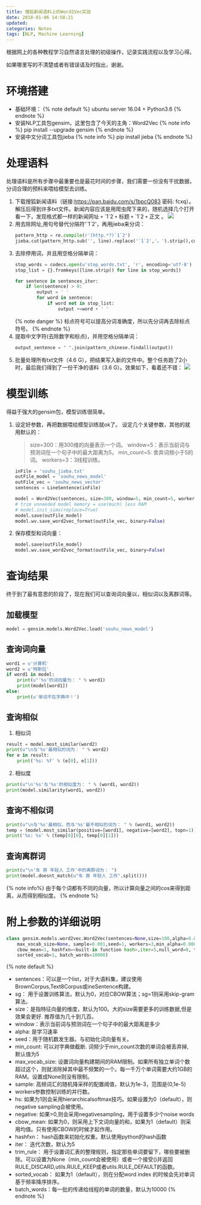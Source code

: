 ```yaml
---
title: 搜狐新闻语料上的Word2Vec实验
date: 2018-01-06 14:58:21
updated: 
categories: Notes
tags: [NLP, Machine Learning]
---
```


根据网上的各种教程学习自然语言处理的初级操作，记录实践流程以及学习心得。
<!--more-->
如果哪里写的不清楚或者有错误请及时指出，谢谢。
# 环境搭建
- 基础环境：
    {% note default %}
    ubuntu server 16.04 + Python3.6
    {% endnote %}
- 安装NLP工具包gensim，这里包含了今天的主角：Word2Vec
    {% note info %}
    pip install --upgrade gensim
    {% endnote %}
- 安装中文分词工具包jieba
    {% note info %}
    pip install jieba
    {% endnote %}

# 处理语料
处理语料是所有步骤中最重要也是最花时间的步骤，我们需要一份没有干扰数据，分词合理的预料来喂给模型去训练。
1. 下载搜狐新闻语料（链接:https://pan.baidu.com/s/1bpcQ083 密码: fcxq）。解压后得到许多txt文件。新闻内容应该是用爬虫爬下来的，随机选择几个打开看一下，发现格式都一样的新闻网址 `+` \`1\`2 `+` 标题 `+` \`1\`2 `+` 正文 。
    ![](\2018/01/06/搜狐新闻语料上的Word2Vec实验\souhunews.png)
2. 用去除网址,用句号替代分隔符'\`1`2'，再用jieba来分词：
    ```python
    pattern_http = re.compile(r'(http.*?)`1`2')
    jieba.cut(pattern_http.sub('', line).replace('`1`2','。').strip(),cut_all=False)]
    ```
3. 去除停用词，并且用空格分隔单词：
    ```python
    stop_words = codecs.open(u'stop_words.txt', 'r', encoding='utf-8')
    stop_list = {}.fromkeys([line.strip() for line in stop_words])

    for sentence in sentences_iter:
        if len(sentence) > 0:
            output = ' '
            for word in sentence:
                if word not in stop_list:
                    output +=word + ' '
    ```
    {% note danger %}
    标点符号可以提高分词准确度，所以先分词再去除标点符号。
    {% endnote %}
4. 提取中文字符(去除数字和标点)，并用空格分隔单词：
    ```python
    output_sentence = " ".join(pattern_chinese.findall(output))
    ```
5. 批量处理所有txt文件（4.6 G），把结果写入新的文件中。整个任务跑了2小时，最后我们得到了一份干净的语料（3.6 G）。效果如下，看着还不错：
![](\2018/01/06/搜狐新闻语料上的Word2Vec实验\souhuyuliao.png)

# 模型训练
得益于强大的gensim包，模型训练很简单。
1. 设定好参数，再把数据喂给模型训练就ok了。
    设定几个关键参数，其他的就用默认的：
    > size=300：用300维的向量表示一个词。
    > window=5：表示当前词与预测词在一个句子中的最大距离为5。
    > min_count=5: 舍弃词频小于5的词。
    > workers=3：3线程训练。

    ```python
    inFile = 'souhu_jieba.txt'
    outFile_model = 'souhu_news_model'
    outFile_vec = 'souhu_news_vector'
    sentences = LineSentence(inFile)

    model = Word2Vec(sentences, size=300, window=5, min_count=5, workers=3)
    # trim unneeded model memory = use(much) less RAM
    # model.init_sims(replace=True)
    model.save(outFile_model)
    model.wv.save_word2vec_format(outFile_vec, binary=False)
    ```
2. 保存模型和词向量：
    ```python
    model.save(outFile_model)
    model.wv.save_word2vec_format(outFile_vec, binary=False)
    ```

# 查询结果
终于到了最有意思的阶段了，现在我们可以查询词向量以，相似词以及离群词等。
## 加载模型
```python
model = gensim.models.Word2Vec.load('souhu_news_model')
```
## 查询词向量
```python
word1 = u'计算机'
word2 = u'特斯拉'
if word1 in model:
    print(u"'%s'的词向量为： " % word1)
    print(model[word1])
else:
    print(u'单词不在字典中！')
```
## 查询相似
1. 相似词
```python
result = model.most_similar(word2)
print(u"\n与'%s'最相似的词为： " % word2)
for e in result:
    print('%s: %f' % (e[0], e[1]))
```
2. 相似度
```python
print(u"\n'%s'与'%s'的相似度为： " % (word1, word2))
print(model.similarity(word1, word2))
```
## 查询不相似词
```python
print(u"\n与'%s'最相似，而与'%s'最不相似的词为： " % (word1, word2))
temp = (model.most_similar(positive=[word1], negative=[word2], topn=1))
print('%s: %s' % (temp[0][0], temp[0][1]))
```
## 查询离群词
```python
print(u"\n'车 房 年轻人 工作'中的离群词为： ")
print(model.doesnt_match(u"车 房 年轻人 工作".split()))
```
{% note info%}
由于每个词都有不同的向量，所以计算向量之间的cos来得到距离，从而得到相似度。
{% endnote %}

# 附上参数的详细说明
```python
class gensim.models.word2vec.Word2Vec(sentences=None,size=100,alpha=0.025,window=5, min_count=5, 
    max_vocab_size=None, sample=0.001,seed=1, workers=3,min_alpha=0.0001, sg=0, hs=0, negative=5, 
    cbow_mean=1, hashfxn=<built-in function hash>,iter=5,null_word=0, trim_rule=None, 
    sorted_vocab=1, batch_words=10000)
```
{% note default %}
- sentences：可以是一个list，对于大语料集，建议使用BrownCorpus,Text8Corpus或ineSentence构建。
- sg： 用于设置训练算法，默认为0，对应CBOW算法；sg=1则采用skip-gram算法。
- size：是指特征向量的维度，默认为100。大的size需要更多的训练数据,但是效果会更好. 推荐值为几十到几百。
- window：表示当前词与预测词在一个句子中的最大距离是多少
- alpha: 是学习速率
- seed：用于随机数发生器。与初始化词向量有关。
- min_count: 可以对字典做截断. 词频少于min_count次数的单词会被丢弃掉, 默认值为5
- max_vocab_size: 设置词向量构建期间的RAM限制。如果所有独立单词个数超过这个，则就消除掉其中最不频繁的一个。每一千万个单词需要大约1GB的RAM。设置成None则没有限制。
- sample: 高频词汇的随机降采样的配置阈值，默认为1e-3，范围是(0,1e-5)
- workers参数控制训练的并行数。
- hs: 如果为1则会采用hierarchicalsoftmax技巧。如果设置为0（default），则negative sampling会被使用。
- negative: 如果>0,则会采用negativesampling，用于设置多少个noise words
- cbow_mean: 如果为0，则采用上下文词向量的和，如果为1（default）则采用均值。只有使用CBOW的时候才起作用。
- hashfxn： hash函数来初始化权重。默认使用python的hash函数
- iter： 迭代次数，默认为5
- trim_rule： 用于设置词汇表的整理规则，指定那些单词要留下，哪些要被删除。可以设置为None（min_count会被使用）或者一个接受()并返回RULE_DISCARD,utils.RULE_KEEP或者utils.RULE_DEFAULT的函数。
- sorted_vocab： 如果为1（default），则在分配word index 的时候会先对单词基于频率降序排序。
- batch_words：每一批的传递给线程的单词的数量，默认为10000
{% endnote %}
